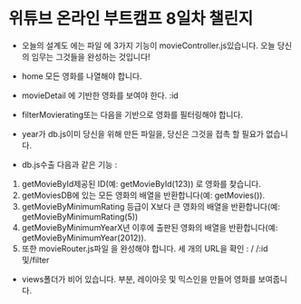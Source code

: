 # 위튜브 온라인 부트캠프 8일차 챌린지

- 오늘의 설계도 에는 파일 에 3가지 기능이 movieController.js있습니다. 오늘 당신의 임무는 그것들을 완성하는 것입니다!

- home 모든 영화를 나열해야 합니다.
- movieDetail 에 기반한 영화를 보여야 한다. :id
- filterMovierating또는 다음을 기반으로 영화를 필터링해야 합니다.
- year가 db.js이미 당신을 위해 만든 파일을, 당신은 그것을 접촉 할 필요가 없습니다.
- db.js수출 다음과 같은 기능 :

1. getMovieById제공된 ID(예: getMovieById(123)) 로 영화를 찾습니다.
2. getMoviesDB에 있는 모든 영화의 배열을 반환합니다(예: getMovies()).
3. getMovieByMinimumRating 등급이 X보다 큰 영화의 배열을 반환합니다(예: getMovieByMinimumRating(5))
4. getMovieByMinimumYearX년 이후에 출판된 영화의 배열을 반환합니다(예: getMovieByMinimumYear(2012)).
5. 또한 movieRouter.js파일 을 완성해야 합니다. 세 개의 URL을 확인 : / /:id및/filter

- views폴더가 비어 있습니다. 부분, 레이아웃 및 믹스인을 만들어 영화를 보여줍니다.

